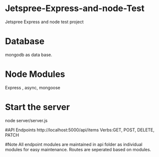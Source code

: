# Jetspree-Express-and-node-Test
Jetspree Express and node test project

# Database
mongodb as data base.

# Node Modules
Express , async, mongoose

# Start the server
node server/server.js

#API Endpoints
http://localhost:5000/api/items
Verbs:GET, POST, DELETE, PATCH

#Note
All endpoint modules are maintained in api folder as individual modules for easy maintenance.
Routes are seperated based on modules.